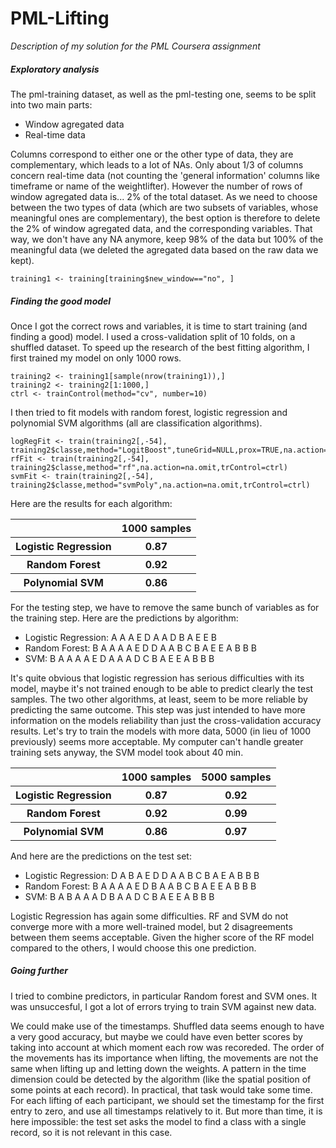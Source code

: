 PML-Lifting
===========

<i>Description of my solution for the PML Coursera assignment</i>

<h5>Exploratory analysis</h5>

The pml-training dataset, as well as the pml-testing one, seems to be split into two main parts:
- Window agregated data
- Real-time data

Columns correspond to either one or the other type of data, they are complementary, which leads to a lot of NAs. Only about 1/3 of columns concern real-time data (not counting the 'general information' columns like timeframe or name of the weightlifter). However the number of rows of window agregated data is... 2% of the total dataset. As we need to choose between the two types of data (which are two subsets of variables, whose meaningful ones are complementary), the best option is therefore to delete the 2% of window agregated data, and the corresponding variables. That way, we don't have any NA anymore, keep 98% of the data but 100% of the meaningful data (we deleted the agregated data based on the raw data we kept).

`training1 <- training[training$new_window=="no", ]`

<h5>Finding the good model</h5>

Once I got the correct rows and variables, it is time to start training (and finding a good) model. I used a cross-validation split of 10 folds, on a shuffled dataset. To speed up the research of the best fitting algorithm, I first trained my model on only 1000 rows.
```
training2 <- training1[sample(nrow(training1)),]
training2 <- training2[1:1000,]
ctrl <- trainControl(method="cv", number=10)
```
I then tried to fit models with random forest, logistic regression and polynomial SVM algorithms (all are classification algorithms).
```
logRegFit <- train(training2[,-54], training2$classe,method="LogitBoost",tuneGrid=NULL,prox=TRUE,na.action=na.omit,trControl=ctrl)
rfFit <- train(training2[,-54], training2$classe,method="rf",na.action=na.omit,trControl=ctrl)
svmFit <- train(training2[,-54], training2$classe,method="svmPoly",na.action=na.omit,trControl=ctrl)
```
Here are the results for each algorithm:
<table>
<tr>
  <th></th><th>1000 samples</th>
</tr>
<tr>
  <th>Logistic Regression</th><th>0.87</th>
</tr>
<tr>
  <th>Random Forest</th><th>0.92</th>
</tr>
<tr>
  <th>Polynomial SVM</th><th>0.86</th>
</tr>
</table>

For the testing step, we have to remove the same bunch of variables as for the training step. Here are the predictions by algorithm:
- Logistic Regression: <NA> A <NA> A A E D <NA> A A D <NA> B A E E <NA> <NA> <NA> B
- Random Forest: B A A A A E D D A A B C B A E E A B B B
- SVM: B A A A A E D A A A D C B A E E A B B B

It's quite obvious that logistic regression has serious difficulties with its model, maybe it's not trained enough to be able to predict clearly the test samples. The two other algorithms, at least, seem to be more reliable by predicting the same outcome. This step was just intended to have more information on the models reliability than just the cross-validation accuracy results. Let's try to train the models with more data, 5000 (in lieu of 1000 previously) seems more acceptable. My computer can't handle greater training sets anyway, the SVM model took about 40 min.

<table>
<tr>
  <th></th><th>1000 samples</th><th><b>5000 samples</b></th>
</tr>

<tr>
  <th>Logistic Regression</th><th>0.87</th><th><b>0.92</b></th>
</tr>
<tr>
  <th>Random Forest</th><th>0.92</th><th><b>0.99</b></th>
</tr>
<tr>
  <th>Polynomial SVM</th><th>0.86</th><th><b>0.97</b></th>
</tr>
</table>

And here are the predictions on the test set:
- Logistic Regression: D A B <NA> A E D D A A B C B A E <NA> A B B B 
- Random Forest: B A A A A E D B A A B C B A E E A B B B
- SVM: B A B A A A D B A A D C B A E E A B B B

Logistic Regression has again some difficulties. RF and SVM do not converge more with a more well-trained model, but 2 disagreements between them seems acceptable. Given the higher score of the RF model compared to the others, I would choose this one prediction.

<h5> Going further </h5>

I tried to combine predictors, in particular Random forest and SVM ones. It was unsuccesful, I got a lot of errors trying to train SVM against new data.

We could make use of the timestamps. Shuffled data seems enough to have a very good accuracy, but maybe we could have even better scores by taking into account at which moment each row was recoreded. The order of the movements has its importance when lifting, the movements are not the same when lifting up and letting down the weights. A pattern in the time dimension could be detected by the algorithm (like the spatial position of some points at each record). 
In practical, that task would take some time. For each lifting of each participant, we should set the timestamp for the first entry to zero, and use all timestamps relatively to it. But more than time, it is here impossible: the test set asks the model to find a class with a single record, so it is not relevant in this case.
